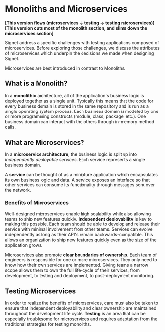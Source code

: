 # Monoliths and Microservices

**\[This version flows (microservices -> testing -> testing microservices)\]\
\[This version cuts most of the monolith section, and slims down the microservices section\]**

Signet address a specific challenges with testing applications composed of microservices.
Before exploring those challenges, we discuss the attributes of microservices which underpin the decisions we made when designing Signet.

Microservices are best introduced in contrast to Monoliths.

## What is a Monolith?

In a **monolithic** architecture, all of the application's business logic is deployed together as a single unit.
Typically this means that the code for every business domain is stored in the same repository and is run as a single operating system process.
Each business domain is modeled by one or more programming constructs (module, class, package, etc.).
One business domain can interact with the others through in-memory method calls.

## What are Microservices?

In a **microservice architecture**, the business logic is split up into *independently deployable services*. Each service represents a single business domain.

A **service** can be thought of as a miniature application which encapsulates its own business logic and data.
A service exposes an interface so that other services can consume its functionality through messages sent over the network.

### Benefits of Microservices

Well-designed microservices enable high scalability while also allowing teams to ship new features quickly.
**Independent deployability** is key to making this possible.
Each team should be able to develop and release their service with minimal involvement from other teams.
Services can evolve independently as long as their API's remain backwards-compatible.
This allows an organization to ship new features quickly even as the size of the application grows.

Microservices also promote **clear boundaries of ownership**. Each team of engineers is responsible for one or more microservices.
They only need to know how their own services are implemented.
Giving teams a narrow scope allows them to own the full life-cycle of their services, from development, to testing and deployment, to post-deployment monitoring.

## Testing Microservices

In order to realize the benefits of microservices, care must also be taken to ensure that independent deployability and clear ownership are maintained throughout the development life cycle.
**Testing** is an area that can be especially troublesome for microservices and requires adaptation from the traditional strategies for testing monoliths.

